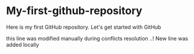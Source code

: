 
# My-first-github-repository
Here is my first GitHub repository. Let's get started with GitHub

this line was modified manually during conflicts resolution ..!
New line was added locally